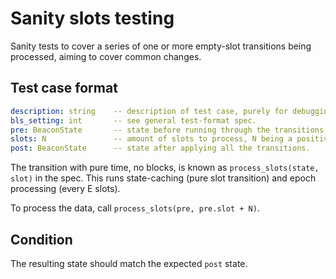 # Sanity slots testing

Sanity tests to cover a series of one or more empty-slot transitions being processed, aiming to cover common changes.

## Test case format

```yaml
description: string    -- description of test case, purely for debugging purposes
bls_setting: int       -- see general test-format spec.
pre: BeaconState       -- state before running through the transitions.
slots: N               -- amount of slots to process, N being a positive number.
post: BeaconState      -- state after applying all the transitions.
```

The transition with pure time, no blocks, is known as `process_slots(state, slot)` in the spec.
This runs state-caching (pure slot transition) and epoch processing (every E slots).

To process the data, call `process_slots(pre, pre.slot + N)`.

## Condition

The resulting state should match the expected `post` state.
